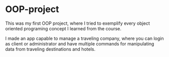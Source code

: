 # OOP-project

This was my first OOP project, where I tried to exemplify every object oriented programing concept I learned from the course.

I made an app capable to manage a traveling company, where you can login as client or administrator and have multiple commands for manipulating data from traveling destinations and hotels.
